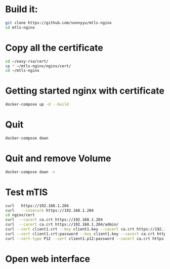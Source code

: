 # Build it:
```bash
git clone https://github.com/sonnyyu/mtls-nginx
cd mtls-nginx
```
# Copy all the certificate 
```bash
cd ~/easy-rsa/cert/
cp * ~/mtls-nginx/nginx/cert/
cd ~/mtls-nginx
```
# Getting started nginx with certificate
```bash
docker-compose up -d --build
```
# Quit 
```bash
docker-compose down 
```
# Quit and remove Volume
```bash
docker-compose down -v
```
# Test mTlS
```bash
curl   https://192.168.1.204
curl   --insecure https://192.168.1.204
cd nginx/cert
curl  --cacert ca.crt https://192.168.1.204
curl  --cacert ca.crt https://192.168.1.204/admin/
curl --cert client1.crt --key client1.key --cacert ca.crt https://192.168.1.204/admin/
curl --cert client1.crt:password --key client1.key --cacert ca.crt https://192.168.1.204/admin/
curl --cert-type P12 --cert client1.p12:password --cacert ca.crt https://192.168.1.204
```
# Open web interface


